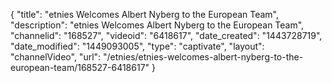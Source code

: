 {
    "title": "etnies Welcomes Albert Nyberg to the European Team",
    "description": "etnies Welcomes Albert Nyberg to the European Team",
    "channelid": "168527",
    "videoid": "6418617",
    "date_created": "1443728719",
    "date_modified": "1449093005",
    "type": "captivate",
    "layout": "channelVideo",
    "url": "\/etnies\/etnies-welcomes-albert-nyberg-to-the-european-team\/168527-6418617"
}